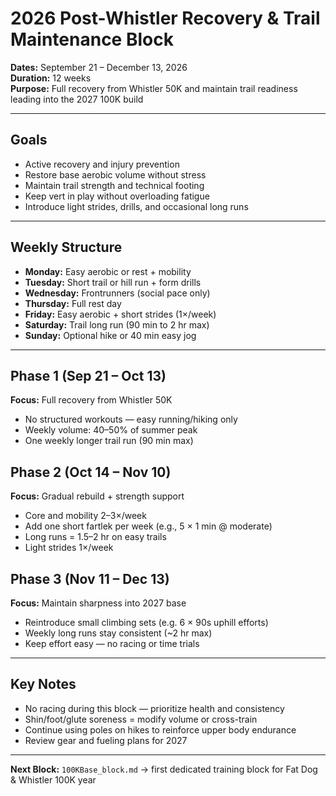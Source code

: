 # 2026 Post-Whistler Recovery & Trail Maintenance Block

**Dates:** September 21 – December 13, 2026  
**Duration:** 12 weeks  
**Purpose:** Full recovery from Whistler 50K and maintain trail readiness leading into the 2027 100K build

---

## Goals
- Active recovery and injury prevention
- Restore base aerobic volume without stress
- Maintain trail strength and technical footing
- Keep vert in play without overloading fatigue
- Introduce light strides, drills, and occasional long runs

---

## Weekly Structure
- **Monday:** Easy aerobic or rest + mobility
- **Tuesday:** Short trail or hill run + form drills
- **Wednesday:** Frontrunners (social pace only)
- **Thursday:** Full rest day
- **Friday:** Easy aerobic + short strides (1×/week)
- **Saturday:** Trail long run (90 min to 2 hr max)
- **Sunday:** Optional hike or 40 min easy jog

---

## Phase 1 (Sep 21 – Oct 13)
**Focus:** Full recovery from Whistler 50K
- No structured workouts — easy running/hiking only
- Weekly volume: 40–50% of summer peak
- One weekly longer trail run (90 min max)

## Phase 2 (Oct 14 – Nov 10)
**Focus:** Gradual rebuild + strength support
- Core and mobility 2–3×/week
- Add one short fartlek per week (e.g., 5 × 1 min @ moderate)
- Long runs = 1.5–2 hr on easy trails
- Light strides 1×/week

## Phase 3 (Nov 11 – Dec 13)
**Focus:** Maintain sharpness into 2027 base
- Reintroduce small climbing sets (e.g. 6 × 90s uphill efforts)
- Weekly long runs stay consistent (~2 hr max)
- Keep effort easy — no racing or time trials

---

## Key Notes
- No racing during this block — prioritize health and consistency
- Shin/foot/glute soreness = modify volume or cross-train
- Continue using poles on hikes to reinforce upper body endurance
- Review gear and fueling plans for 2027

---

**Next Block:** `100KBase_block.md` → first dedicated training block for Fat Dog & Whistler 100K year
